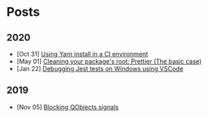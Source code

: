# Posts

## 2020

- [Oct 31] [Using Yarn install in a CI environment](./using-yarn-install-in-ci.md#using-yarn-install-in-a-ci-environment)
- [May 01] [Cleaning your package's root: Prettier (The basic case)](./package-tidiness-prettier-simple.md#cleaning-your-packages-root-prettier-the-basic-case)
- [Jan 22] [Debugging Jest tests on Windows using VSCode](./debugging-jest-tests-on-windows-using-vscode.md#debugging-jest-tests-on-windows-using-vscode)

## 2019

- [Nov 05] [Blocking QObjects signals](./blocking-qobjects-signals.md#blocking-qobjects-signals)
